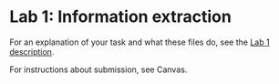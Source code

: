 # Lab 1: Information extraction

For an explanation of your task and what these files do, see the [Lab 1 description](https://github.com/cse-chalmers-gu-python/chalmers-advanced-python/blob/main/labs/lab1/README.md).

For instructions about submission, see Canvas.
